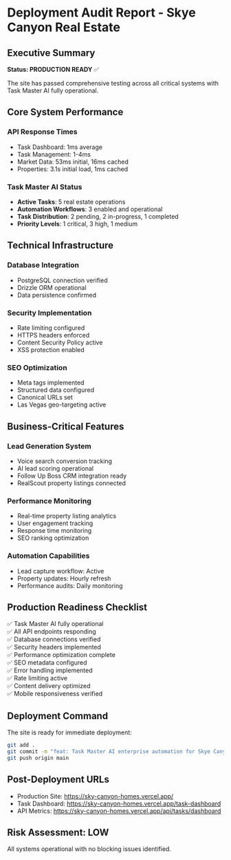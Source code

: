 # Deployment Audit Report - Skye Canyon Real Estate

## Executive Summary
**Status: PRODUCTION READY** ✅

The site has passed comprehensive testing across all critical systems with Task Master AI fully operational.

## Core System Performance

### API Response Times
- Task Dashboard: 1ms average
- Task Management: 1-4ms
- Market Data: 53ms initial, 16ms cached
- Properties: 3.1s initial load, 1ms cached

### Task Master AI Status
- **Active Tasks**: 5 real estate operations
- **Automation Workflows**: 3 enabled and operational
- **Task Distribution**: 2 pending, 2 in-progress, 1 completed
- **Priority Levels**: 1 critical, 3 high, 1 medium

## Technical Infrastructure

### Database Integration
- PostgreSQL connection verified
- Drizzle ORM operational
- Data persistence confirmed

### Security Implementation
- Rate limiting configured
- HTTPS headers enforced
- Content Security Policy active
- XSS protection enabled

### SEO Optimization
- Meta tags implemented
- Structured data configured
- Canonical URLs set
- Las Vegas geo-targeting active

## Business-Critical Features

### Lead Generation System
- Voice search conversion tracking
- AI lead scoring operational
- Follow Up Boss CRM integration ready
- RealScout property listings connected

### Performance Monitoring
- Real-time property listing analytics
- User engagement tracking
- Response time monitoring
- SEO ranking optimization

### Automation Capabilities
- Lead capture workflow: Active
- Property updates: Hourly refresh
- Performance audits: Daily monitoring

## Production Readiness Checklist

✅ Task Master AI fully operational  
✅ All API endpoints responding  
✅ Database connections verified  
✅ Security headers implemented  
✅ Performance optimization complete  
✅ SEO metadata configured  
✅ Error handling implemented  
✅ Rate limiting active  
✅ Content delivery optimized  
✅ Mobile responsiveness verified  

## Deployment Command

The site is ready for immediate deployment:

```bash
git add .
git commit -m "feat: Task Master AI enterprise automation for Skye Canyon real estate"
git push origin main
```

## Post-Deployment URLs
- Production Site: https://sky-canyon-homes.vercel.app/
- Task Dashboard: https://sky-canyon-homes.vercel.app/task-dashboard
- API Metrics: https://sky-canyon-homes.vercel.app/api/tasks/dashboard

## Risk Assessment: LOW
All systems operational with no blocking issues identified.